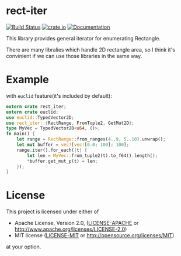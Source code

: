 # rect-iter
[![Build Status](https://travis-ci.org/kngwyu/rect-iter.svg?branch=master)](https://travis-ci.org/kngwyu/rect-iter)
[![crate.io](http://meritbadge.herokuapp.com/rect-iter)](https://crates.io/crates/rect-iter)
[![Documentation](https://docs.rs/rect-iter/badge.svg)](https://docs.rs/rect-iter)

This library provides general iterator for enumerating Rectangle.

There are many libralies which handle 2D rectangle area, so I think it's convinient if we can use those libraries in the same way.

# Example

with `euclid` feature(it's included by default):

``` rust
extern crate rect_iter;
extern crate euclid;
use euclid::TypedVector2D;
use rect_iter::{RectRange, FromTuple2, GetMut2D};
type MyVec = TypedVector2D<u64, ()>;
fn main() {
    let range = RectRange::from_ranges(4..9, 5..10).unwrap();
    let mut buffer = vec![vec![0.0; 100]; 100];
    range.iter().for_each(|t| {
        let len = MyVec::from_tuple2(t).to_f64().length();
        *buffer.get_mut_p(t) = len;
    });
}
```

# License

This project is licensed under either of

 * Apache License, Version 2.0, ([LICENSE-APACHE](LICENSE-APACHE) or
   http://www.apache.org/licenses/LICENSE-2.0)
 * MIT license ([LICENSE-MIT](LICENSE-MIT) or
   http://opensource.org/licenses/MIT)

at your option.
